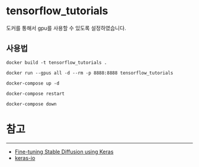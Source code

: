 # tensorflow_tutorials

도커를 통해서 gpu를 사용할 수 있도록 설정하였습니다.

## 사용법

```shell
docker build -t tensorflow_tutorials .

docker run --gpus all -d --rm -p 8888:8888 tensorflow_tutorials
```

```shell
docker-compose up -d

docker-compose restart

docker-compose down

```

# 참고

------

* [Fine-tuning Stable Diffusion using Keras](https://github.com/sayakpaul/stable-diffusion-keras-ft)
* [keras-io](https://github.com/keras-team/keras-io)
